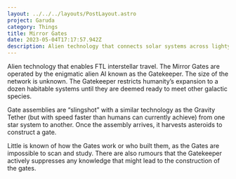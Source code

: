 ```yaml
---
layout: ../../../layouts/PostLayout.astro
project: Garuda
category: Things
title: Mirror Gates
date: 2023-05-04T17:17:57.942Z
description: Alien technology that connects solar systems across lightyears.
---
```

Alien technology that enables FTL interstellar travel. The Mirror Gates are operated by the enigmatic alien AI known as the Gatekeeper. The size of the network is unknown. The Gatekeeper restricts humanity’s expansion to a dozen habitable systems until they are deemed ready to meet other galactic species. 

Gate assemblies are “slingshot” with a similar technology as the Gravity Tether (but with speed faster than humans can currently achieve) from one star system to another. Once the assembly arrives, it harvests asteroids to construct a gate. 

Little is known of how the Gates work or who built them, as the Gates are impossible to scan and study. There are also rumours that the Gatekeeper actively suppresses any knowledge that might lead to the construction of the gates.